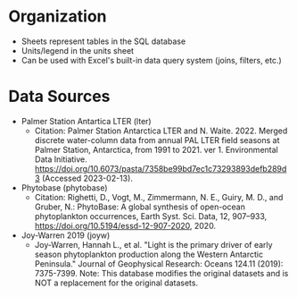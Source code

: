 # Organization
- Sheets represent tables in the SQL database
- Units/legend in the units sheet
- Can be used with Excel's built-in data query system (joins, filters, etc.) 
# Data Sources
- Palmer Station Antartica LTER (lter)
  - Citation: Palmer Station Antarctica LTER and N. Waite. 2022. Merged discrete water-column data from annual PAL LTER field seasons at Palmer Station, Antarctica, from 1991 to 2021. ver 1. Environmental Data Initiative. https://doi.org/10.6073/pasta/7358be99bd7ec1c73293893defb289d3 (Accessed 2023-02-13).
- Phytobase (phytobase)
  - Citation: Righetti, D., Vogt, M., Zimmermann, N. E., Guiry, M. D., and Gruber, N.: PhytoBase: A global synthesis of open-ocean phytoplankton occurrences, Earth Syst. Sci. Data, 12, 907–933, https://doi.org/10.5194/essd-12-907-2020, 2020.
- Joy-Warren 2019 (joyw)
  - Joy‐Warren, Hannah L., et al. "Light is the primary driver of early season phytoplankton production along the Western Antarctic Peninsula." Journal of Geophysical Research: Oceans 124.11 (2019): 7375-7399.
Note: This database modifies the original datasets and is NOT a replacement for the original datasets.